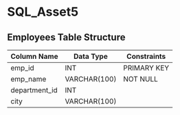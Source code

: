 # SQL_Asset5
## Employees Table Structure

| Column Name   | Data Type     | Constraints     |
|---------------|--------------|-----------------|
| emp_id        | INT          | PRIMARY KEY     |
| emp_name      | VARCHAR(100) | NOT NULL        |
| department_id | INT          |                 |
| city          | VARCHAR(100) |                 |
